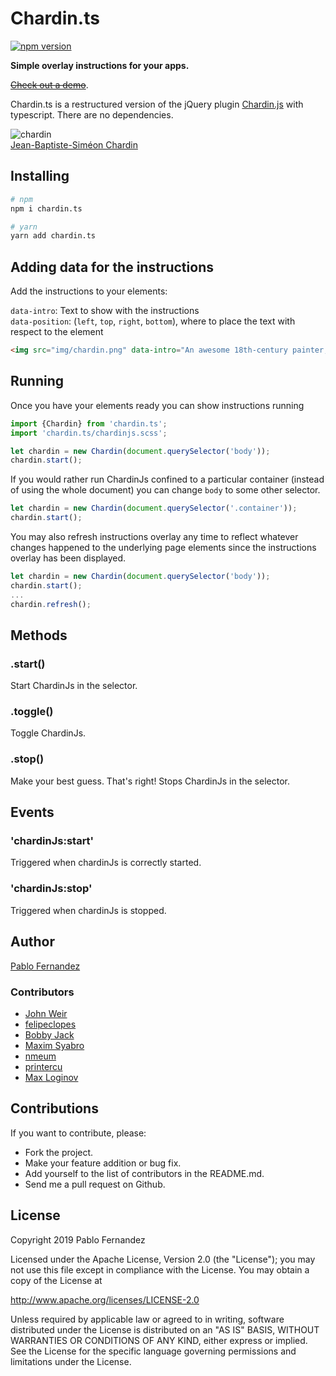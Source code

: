 # Chardin.ts

[![npm version](https://badge.fury.io/js/chardin.ts.svg)](https://badge.fury.io/js/chardin.ts)

**Simple overlay instructions for your apps.**

[~~Check out a demo~~](http://ischca.github.com/chardin.ts/).

Chardin.ts is a restructured version of the jQuery plugin [Chardin.js](https://github.com/heelhook/chardin.js) with typescript.
There are no dependencies.

![chardin](https://raw.github.com/ischca/chardin.ts/master/example/img/chardin.png "chardin")  
[Jean-Baptiste-Siméon Chardin](http://en.wikipedia.org/wiki/Jean-Baptiste-Sim%C3%A9on_Chardin)

## Installing

```bash
# npm
npm i chardin.ts

# yarn
yarn add chardin.ts
```

## Adding data for the instructions

Add the instructions to your elements:

`data-intro`: Text to show with the instructions  
`data-position`: (`left`, `top`, `right`, `bottom`), where to place the text with respect to the element

```HTML
<img src="img/chardin.png" data-intro="An awesome 18th-century painter, who found beauty in everyday, common things." data-position="right" />
```

## Running

Once you have your elements ready you can show instructions running

```typescript
import {Chardin} from 'chardin.ts';
import 'chardin.ts/chardinjs.scss';

let chardin = new Chardin(document.querySelector('body'));
chardin.start();
```

If you would rather run ChardinJs confined to a particular container (instead of using the whole document) you can
change `body` to some other selector.

```typescript
let chardin = new Chardin(document.querySelector('.container'));
chardin.start();
```

You may also refresh instructions overlay any time to reflect whatever changes happened to the underlying page elements since the instructions overlay has been displayed.

```typescript
let chardin = new Chardin(document.querySelector('body'));
chardin.start();
...
chardin.refresh();
```

## Methods

### .start()

Start ChardinJs in the selector.

### .toggle()

Toggle ChardinJs.

### .stop()

Make your best guess. That's right! Stops ChardinJs in the selector.

## Events

### 'chardinJs:start'

Triggered when chardinJs is correctly started.

### 'chardinJs:stop'

Triggered when chardinJs is stopped.

## Author

[Pablo Fernandez][2]

### Contributors

 * [John Weir](https://github.com/jweir)
 * [felipeclopes](https://github.com/felipeclopes)
 * [Bobby Jack](https://github.com/fiveminuteargument)
 * [Maxim Syabro](https://github.com/syabro)
 * [nmeum](https://github.com/nmeum)
 * [printercu](https://github.com/printercu)
 * [Max Loginov](https://github.com/maxloginov)

## Contributions

If you want to contribute, please:

  * Fork the project.
  * Make your feature addition or bug fix.
  * Add yourself to the list of contributors in the README.md.
  * Send me a pull request on Github.

## License

Copyright 2019 Pablo Fernandez

Licensed under the Apache License, Version 2.0 (the "License");
you may not use this file except in compliance with the License.
You may obtain a copy of the License at

http://www.apache.org/licenses/LICENSE-2.0

Unless required by applicable law or agreed to in writing, software
distributed under the License is distributed on an "AS IS" BASIS,
WITHOUT WARRANTIES OR CONDITIONS OF ANY KIND, either express or implied.
See the License for the specific language governing permissions and
limitations under the License.

 [2]: https://github.com/heelhook
